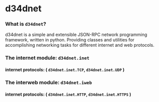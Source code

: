 # d34dnet


### What is `d34dnet`?
d34dnet is a simple and extensible JSON-RPC network programming framework, written in python. Providing classes and utilities for accomplishing networking tasks for different internet and web protocols.

### The internet module: `d34dnet.inet`
#### internet protocols: ( `d34dnet.inet.TCP`, `d34dnet.inet.UDP` )

### The interweb module: `d34dnet.iweb`
#### internet protocols: ( `d34dnet.inet.HTTP`, `d34dnet.inet.HTTPS` )